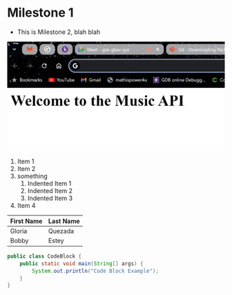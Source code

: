 # Milestone 1

- This is Milestone 2, blah blah 

![alt text](image.png)

1. Item 1
2. Item 2
3. something
   1. Indented Item 1
   2. Indented Item 2
   3. Indented Item 3
4. Item 4

|First Name|Last Name|
|--|--|
|Gloria|Quezada|
|Bobby|Estey|

```Java
public class CodeBlock {
    public static void main(String[] args) {
        System.out.println("Code Block Example");
    }
}
```
